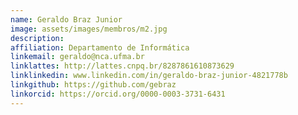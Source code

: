 ```yaml
---
name: Geraldo Braz Junior
image: assets/images/membros/m2.jpg
description: 
affiliation: Departamento de Informática
linkemail: geraldo@nca.ufma.br
linklattes: http://lattes.cnpq.br/8287861610873629
linklinkedin: www.linkedin.com/in/geraldo-braz-junior-4821778b
linkgithub: https://github.com/gebraz
linkorcid: https://orcid.org/0000-0003-3731-6431
---
```



